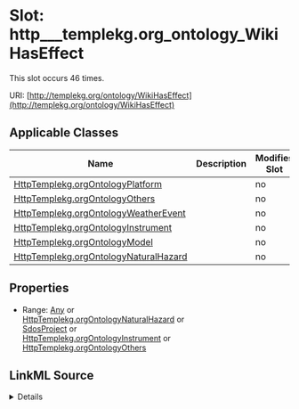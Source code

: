 

# Slot: http___templekg.org_ontology_WikiHasEffect




This slot occurs 46 times.


URI: [http://templekg.org/ontology/WikiHasEffect](http://templekg.org/ontology/WikiHasEffect)



<!-- no inheritance hierarchy -->





## Applicable Classes

| Name | Description | Modifies Slot |
| --- | --- | --- |
| [HttpTemplekg.orgOntologyPlatform](../classes/HttpTemplekg.orgOntologyPlatform.md) |  |  no  |
| [HttpTemplekg.orgOntologyOthers](../classes/HttpTemplekg.orgOntologyOthers.md) |  |  no  |
| [HttpTemplekg.orgOntologyWeatherEvent](../classes/HttpTemplekg.orgOntologyWeatherEvent.md) |  |  no  |
| [HttpTemplekg.orgOntologyInstrument](../classes/HttpTemplekg.orgOntologyInstrument.md) |  |  no  |
| [HttpTemplekg.orgOntologyModel](../classes/HttpTemplekg.orgOntologyModel.md) |  |  no  |
| [HttpTemplekg.orgOntologyNaturalHazard](../classes/HttpTemplekg.orgOntologyNaturalHazard.md) |  |  no  |







## Properties

* Range: [Any](../classes/Any.md)&nbsp;or&nbsp;<br />[HttpTemplekg.orgOntologyNaturalHazard](../classes/HttpTemplekg.orgOntologyNaturalHazard.md)&nbsp;or&nbsp;<br />[SdosProject](../classes/SdosProject.md)&nbsp;or&nbsp;<br />[HttpTemplekg.orgOntologyInstrument](../classes/HttpTemplekg.orgOntologyInstrument.md)&nbsp;or&nbsp;<br />[HttpTemplekg.orgOntologyOthers](../classes/HttpTemplekg.orgOntologyOthers.md)







## LinkML Source

<details>

```yaml
name: http___templekg.org_ontology_WikiHasEffect
from_schema: okns:climatepub4-kg
rank: 1000
slot_uri: http://templekg.org/ontology/WikiHasEffect
alias: http___templekg.org_ontology_WikiHasEffect
domain_of:
- http___templekg.org_ontology_Instrument
- http___templekg.org_ontology_Model
- http___templekg.org_ontology_NaturalHazard
- http___templekg.org_ontology_Others
- http___templekg.org_ontology_Platform
- http___templekg.org_ontology_WeatherEvent
range: Any
any_of:
- range: http___templekg.org_ontology_NaturalHazard
- range: sdos_Project
- range: http___templekg.org_ontology_Instrument
- range: http___templekg.org_ontology_Others

```
</details>